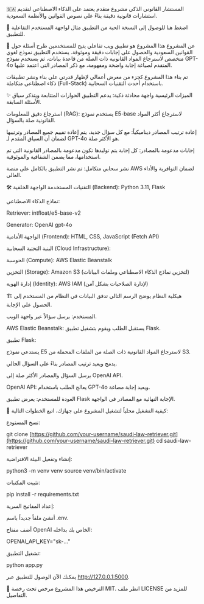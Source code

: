 🇸🇦 المستشار القانوني الذكي
مشروع متقدم يعتمد على الذكاء الاصطناعي لتقديم استشارات قانونية دقيقة بناءً على نصوص القوانين والأنظمة السعودية.

🚀 اضغط هنا للوصول إلى النسخة الحية من التطبيق
مثال لواجهة المستخدم التفاعلية للتطبيق.

🎯 عن المشروع
هذا المشروع هو تطبيق ويب تفاعلي يتيح للمستخدمين طرح أسئلة حول القوانين السعودية والحصول على إجابات دقيقة وموثوقة. يستخدم التطبيق نموذج لغوي متخصص لاسترجاع المواد القانونية ذات الصلة من قاعدة بيانات، ثم يستخدم نموذج GPT-4o المتقدم لصياغة إجابة واضحة ومفهومة، مع ذكر المصادر التي اعتمد عليها.

تم بناء هذا المشروع كجزء من معرض أعمالي لإظهار قدرتي على بناء ونشر تطبيقات ذكاء اصطناعي متكاملة (Full-Stack) باستخدام أحدث التقنيات السحابية.

✨ الميزات الرئيسية
واجهة محادثة ذكية: يدعم التطبيق الحوارات المتتابعة ويتذكر سياق الأسئلة السابقة.

استرجاع دقيق للمعلومات (RAG): يستخدم نموذج E5-base لاسترجاع أكثر المواد القانونية صلة بالسؤال.

إعادة ترتيب المصادر ديناميكياً: مع كل سؤال جديد، يتم إعادة تقييم جميع المصادر وترتيبها لضمان أن السياق المقدم لـ GPT-4o هو الأكثر صلة.

إجابات مدعومة بالمصادر: كل إجابة يتم توليدها تكون مدعومة بالمصادر القانونية التي تم استخدامها، مما يضمن الشفافية والموثوقية.

نشر سحابي متكامل: تم نشر التطبيق بالكامل على منصة AWS لضمان التوافرية والأداء العالي.

🛠️ التقنيات المستخدمة
الواجهة الخلفية (Backend): Python 3.11, Flask

نماذج الذكاء الاصطناعي:

Retriever: intfloat/e5-base-v2

Generator: OpenAI gpt-4o

الواجهة الأمامية (Frontend): HTML, CSS, JavaScript (Fetch API)

البنية التحتية السحابية (Cloud Infrastructure):

الحوسبة (Compute): AWS Elastic Beanstalk

التخزين (Storage): Amazon S3 (لتخزين نماذج الذكاء الاصطناعي وملفات البيانات)

إدارة الهوية (Identity): AWS IAM (لإدارة الصلاحيات بشكل آمن)

🏗️ هيكلية النظام
يوضح الرسم التالي تدفق البيانات في النظام من المستخدم إلى الحصول على الإجابة.

المستخدم: يرسل سؤالاً عبر واجهة الويب.

AWS Elastic Beanstalk: يستقبل الطلب ويقوم بتشغيل تطبيق Flask.

تطبيق Flask:

يستدعي نموذج E5 لاسترجاع المواد القانونية ذات الصلة من الملفات المحملة من S3.

يدمج ويعيد ترتيب المصادر بناءً على السؤال الحالي.

يرسل السؤال والمصادر الأكثر صلة إلى OpenAI API.

OpenAI API: يعالج الطلب باستخدام GPT-4o ويعيد إجابة مصاغة.

العودة للمستخدم: يعرض تطبيق Flask الإجابة النهائية مع المصادر في الواجهة.

🚀 كيفية التشغيل محلياً
لتشغيل المشروع على جهازك، اتبع الخطوات التالية:

نسخ المستودع:

git clone [https://github.com/your-username/saudi-law-retriever.git](https://github.com/your-username/saudi-law-retriever.git)
cd saudi-law-retriever

إنشاء وتفعيل البيئة الافتراضية:

python3 -m venv venv
source venv/bin/activate

تثبيت المكتبات:

pip install -r requirements.txt

إعداد المفاتيح السرية:

أنشئ ملفاً جديداً باسم .env.

أضف مفتاح OpenAI الخاص بك بداخله:

OPENAI_API_KEY="sk-..."

تشغيل التطبيق:

python app.py

يمكنك الآن الوصول للتطبيق عبر http://127.0.0.1:5000.

📜 الترخيص
هذا المشروع مرخص تحت رخصة MIT. انظر ملف LICENSE للمزيد من التفاصيل.
